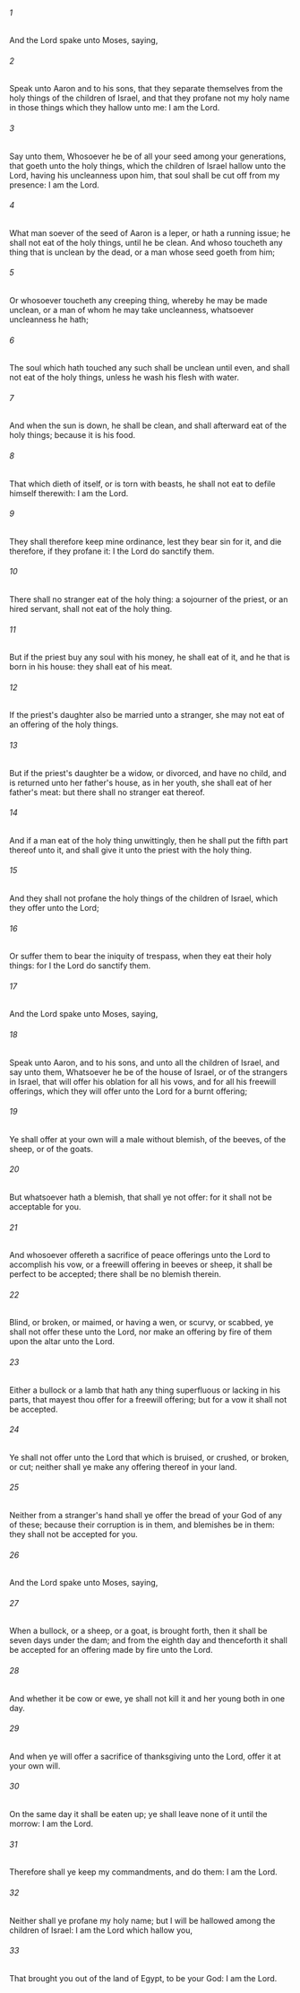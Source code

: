 ###### 1
And the Lord spake unto Moses, saying,

###### 2
Speak unto Aaron and to his sons, that they separate themselves from the holy things of the children of Israel, and that they profane not my holy name in those things which they hallow unto me: I am the Lord.

###### 3
Say unto them, Whosoever he be of all your seed among your generations, that goeth unto the holy things, which the children of Israel hallow unto the Lord, having his uncleanness upon him, that soul shall be cut off from my presence: I am the Lord.

###### 4
What man soever of the seed of Aaron is a leper, or hath a running issue; he shall not eat of the holy things, until he be clean. And whoso toucheth any thing that is unclean by the dead, or a man whose seed goeth from him;

###### 5
Or whosoever toucheth any creeping thing, whereby he may be made unclean, or a man of whom he may take uncleanness, whatsoever uncleanness he hath;

###### 6
The soul which hath touched any such shall be unclean until even, and shall not eat of the holy things, unless he wash his flesh with water.

###### 7
And when the sun is down, he shall be clean, and shall afterward eat of the holy things; because it is his food.

###### 8
That which dieth of itself, or is torn with beasts, he shall not eat to defile himself therewith: I am the Lord.

###### 9
They shall therefore keep mine ordinance, lest they bear sin for it, and die therefore, if they profane it: I the Lord do sanctify them.

###### 10
There shall no stranger eat of the holy thing: a sojourner of the priest, or an hired servant, shall not eat of the holy thing.

###### 11
But if the priest buy any soul with his money, he shall eat of it, and he that is born in his house: they shall eat of his meat.

###### 12
If the priest's daughter also be married unto a stranger, she may not eat of an offering of the holy things.

###### 13
But if the priest's daughter be a widow, or divorced, and have no child, and is returned unto her father's house, as in her youth, she shall eat of her father's meat: but there shall no stranger eat thereof.

###### 14
And if a man eat of the holy thing unwittingly, then he shall put the fifth part thereof unto it, and shall give it unto the priest with the holy thing.

###### 15
And they shall not profane the holy things of the children of Israel, which they offer unto the Lord;

###### 16
Or suffer them to bear the iniquity of trespass, when they eat their holy things: for I the Lord do sanctify them.

###### 17
And the Lord spake unto Moses, saying,

###### 18
Speak unto Aaron, and to his sons, and unto all the children of Israel, and say unto them, Whatsoever he be of the house of Israel, or of the strangers in Israel, that will offer his oblation for all his vows, and for all his freewill offerings, which they will offer unto the Lord for a burnt offering;

###### 19
Ye shall offer at your own will a male without blemish, of the beeves, of the sheep, or of the goats.

###### 20
But whatsoever hath a blemish, that shall ye not offer: for it shall not be acceptable for you.

###### 21
And whosoever offereth a sacrifice of peace offerings unto the Lord to accomplish his vow, or a freewill offering in beeves or sheep, it shall be perfect to be accepted; there shall be no blemish therein.

###### 22
Blind, or broken, or maimed, or having a wen, or scurvy, or scabbed, ye shall not offer these unto the Lord, nor make an offering by fire of them upon the altar unto the Lord.

###### 23
Either a bullock or a lamb that hath any thing superfluous or lacking in his parts, that mayest thou offer for a freewill offering; but for a vow it shall not be accepted.

###### 24
Ye shall not offer unto the Lord that which is bruised, or crushed, or broken, or cut; neither shall ye make any offering thereof in your land.

###### 25
Neither from a stranger's hand shall ye offer the bread of your God of any of these; because their corruption is in them, and blemishes be in them: they shall not be accepted for you.

###### 26
And the Lord spake unto Moses, saying,

###### 27
When a bullock, or a sheep, or a goat, is brought forth, then it shall be seven days under the dam; and from the eighth day and thenceforth it shall be accepted for an offering made by fire unto the Lord.

###### 28
And whether it be cow or ewe, ye shall not kill it and her young both in one day.

###### 29
And when ye will offer a sacrifice of thanksgiving unto the Lord, offer it at your own will.

###### 30
On the same day it shall be eaten up; ye shall leave none of it until the morrow: I am the Lord.

###### 31
Therefore shall ye keep my commandments, and do them: I am the Lord.

###### 32
Neither shall ye profane my holy name; but I will be hallowed among the children of Israel: I am the Lord which hallow you,

###### 33
That brought you out of the land of Egypt, to be your God: I am the Lord.

